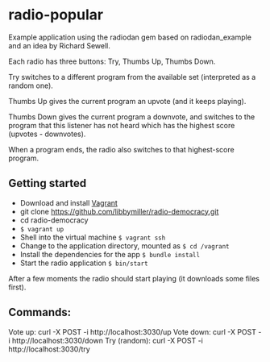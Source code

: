 radio-popular
=============

Example application using the radiodan gem based on radiodan_example and an idea by Richard Sewell.

Each radio has three buttons: Try, Thumbs Up, Thumbs Down.

Try switches to a different program from the available set (interpreted as a random one).

Thumbs Up gives the current program an upvote (and it keeps playing).

Thumbs Down gives the current program a downvote, and switches to the program that this
listener has not heard which has the highest score (upvotes - downvotes). 

When a program ends, the radio also switches to that highest-score program.


## Getting started

- Download and install [Vagrant](http://downloads.vagrantup.com/)
- git clone https://github.com/libbymiller/radio-democracy.git
- cd radio-democracy
- `$ vagrant up`
- Shell into the virtual machine `$ vagrant ssh`
- Change to the application directory, mounted as `$ cd /vagrant`
- Install the dependencies for the app `$ bundle install`
- Start the radio application `$ bin/start`

After a few moments the radio should start playing (it downloads some files first). 

## Commands:

Vote up: curl -X POST -i http://localhost:3030/up
Vote down: curl -X POST -i http://localhost:3030/down
Try (random): curl -X POST -i http://localhost:3030/try



